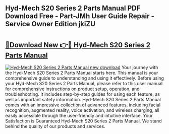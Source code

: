 ## Hyd-Mech S20 Series 2 Parts Manual PDF Download Free - Part-JMh User Guide Repair - Service Owner Edition jkiZU

# <h2><a href="http://bc1492.oget.top/?id=Hyd-Mech+S20+Series+2+Parts+Manual">🔗Download New 👉🔴 Hyd-Mech S20 Series 2 Parts Manual</a></h2>

[![Hyd-Mech S20 Series 2 Parts Manual new download](https://i.imgur.com/5g1atiW.png)](http://bc1492.oget.top/?id=Hyd-Mech+S20+Series+2+Parts+Manual)
Your journey with the Hyd-Mech S20 Series 2 Parts Manual starts here. This manual is your comprehensive guide to understanding and using it effectively. Before using your Hyd-Mech S20 Series 2 Parts Manual, please refer to this user manual for comprehensive instructions on product setup, operation, and troubleshooting. It includes step-by-step guides for using each feature, as well as important safety information. Hyd-Mech S20 Series 2 Parts Manual comes with an impressive collection of advanced features, including facial recognition, augmented reality, voice activation, and wireless charging, all easily accessible through the user-friendly and intuitive interface. Your Satisfaction is Guaranteed Hyd-Mech S20 Series 2 Parts Manual. We stand behind the quality of our products and services.
